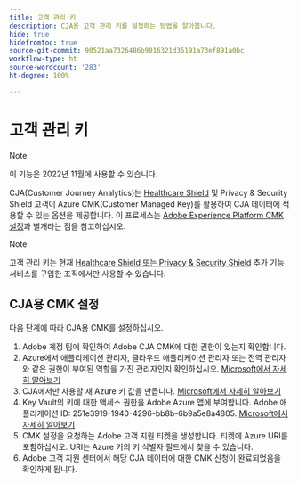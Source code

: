 ```yaml
---
title: 고객 관리 키
description: CJA용 고객 관리 키를 설정하는 방법을 알아봅니다.
hide: true
hidefromtoc: true
source-git-commit: 90521aa7326486b9016321d35191a73ef891a0bc
workflow-type: ht
source-wordcount: '283'
ht-degree: 100%

---
```


# 고객 관리 키

>[!NOTE]
>
>이 기능은 2022년 11월에 사용할 수 있습니다.

CJA(Customer Journey Analytics)는 [Healthcare Shield](https://www.adobe.com/trust/compliance/hipaa-ready.html) 및 Privacy &amp; Security Shield 고객이 Azure CMK(Customer Managed Key)를 활용하여 CJA 데이터에 적용할 수 있는 옵션을 제공합니다. 이 프로세스는 [Adobe Experience Platform CMK 설정](https://experienceleague.adobe.com/docs/experience-platform/landing/governance-privacy-security/customer-managed-keys.html)과 별개라는 점을 참고하십시오.

>[!NOTE]
>
>고객 관리 키는 현재 [Healthcare Shield 또는 Privacy &amp; Security Shield](https://experienceleague.adobe.com/docs/blueprints-learn/architecture/vertical-blueprints/healthcare-vertical.html%3Flang%3Den) 추가 기능 서비스를 구입한 조직에서만 사용할 수 있습니다.

## CJA용 CMK 설정

다음 단계에 따라 CJA용 CMK를 설정하십시오.

1. Adobe 계정 팀에 확인하여 Adobe CJA CMK에 대한 권한이 있는지 확인합니다.
1. Azure에서 애플리케이션 관리자, 클라우드 애플리케이션 관리자 또는 전역 관리자와 같은 권한이 부여된 역할을 가진 관리자인지 확인하십시오. [Microsoft에서 자세히 알아보기](https://learn.microsoft.com/en-us/azure/active-directory/roles/permissions-reference)
1. CJA에서만 사용할 새 Azure 키 값을 만듭니다. [Microsoft에서 자세히 알아보기](https://learn.microsoft.com/en-us/azure/key-vault/general/)
1. Key Vault의 키에 대한 액세스 권한을 Adobe Azure 앱에 부여합니다. Adobe 애플리케이션 ID: 251e3919-1940-4296-bb8b-6b9a5e8a4805. [Microsoft에서 자세히 알아보기](https://learn.microsoft.com/en-us/azure/storage/common/customer-managed-keys-configure-cross-tenant-existing-account?toc=%2Fazure%2Fstorage%2Fblobs%2Ftoc.json&amp;tabs=powershell-preview%2Cazure-portal#the-customer-grants-the-service-providers-app-access-to-the-key-in-the-key-vault)
1. CMK 설정을 요청하는 Adobe 고객 지원 티켓을 생성합니다. 티켓에 Azure URI를 포함하십시오. URI는 Azure 키의 키 식별자 필드에서 찾을 수 있습니다.
1. Adobe 고객 지원 센터에서 해당 CJA 데이터에 대한 CMK 신청이 완료되었음을 확인하게 됩니다.
